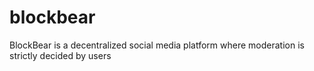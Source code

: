 # blockbear
BlockBear is a decentralized social media platform where moderation is strictly decided by users
